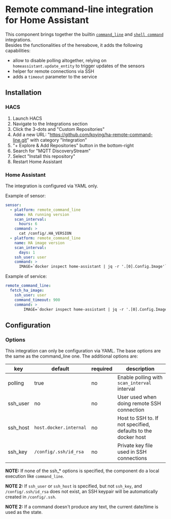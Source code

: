 # Remote command-line integration for Home Assistant

This component brings together the builtin [`command_line`](https://www.home-assistant.io/integrations/sensor.command_line/) and [`shell command`](https://www.home-assistant.io/integrations/shell_command//) integrations.  
Besides the functionalities of the hereabove, it adds the following capabilities:

- allow to disable polling altogether, relying on `homeassistant.update_entity` to trigger updates of the sensors
- helper for remote connections via SSH
- adds a `timeout` parameter to the service

## Installation
### HACS

1. Launch HACS
1. Navigate to the Integrations section
1. Click the 3-dots and "Custom Repositories"
1. Add a new URL: "https://github.com/koying/ha-remote-command-line.git" with category "Integration"
1. "+ Explore & Add Repositories" button in the bottom-right
1. Search for "MQTT DiscoveryStream"
1. Select "Install this repository"
1. Restart Home Assistant

### Home Assistant

The integration is configured via YAML only.

Example of sensor:

```yaml
sensor:
  - platform: remote_command_line
    name: HA running version
    scan_interval:
      hours: 6
    command: >
      cat /config/.HA_VERSION
  - platform: remote_command_line
    name: HA image version
    scan_interval:
      days: 1
    ssh_user: user
    command: >
      IMAGE=`docker inspect home-assistant | jq -r '.[0].Config.Image'`; docker image inspect ${IMAGE} | jq -r '.[0].ContainerConfig.Labels["io.hass.version"]'
```

Example of service:

```yaml
remote_command_line:
  fetch_ha_image:
    ssh_user: user
    command_timeout: 900
    command: >
        IMAGE=`docker inspect home-assistant | jq -r '.[0].Config.Image'`; docker pull -q ${IMAGE}
```

## Configuration

### Options

This integration can only be configuration via YAML.
The base options are the same as the command_line one. The additional options are:

| key      | default                | required | description                                                                                    |
| -------- | ---------------------- | -------- | ---------------------------------------------------------------------------------------------- |
| polling  | true                   | no       | Enable polling with `scan_interval` interval                                                   |
| ssh_user | no                     | no       | User used when doing remote SSH connection                                                     |
| ssh_host | `host.docker.internal` | no       | Host to SSH to. If not specified, defaults to the docker host                                  |
| ssh_key  | `/config/.ssh/id_rsa`  | no       | Private key file used in SSH connections                                                       |

**NOTE:** If none of the ssh_* options is specified, the component do a local execution like `command_line`.

**NOTE 2:** If `ssh_user` or `ssh_host` is specified, but not `ssh_key`, and `/config/.ssh/id_rsa` does not exist, an SSH keypair will be automatically created in `/config/.ssh`.

**NOTE 2:** If a command doesn't produce any text, the current date/time is used as the state.
